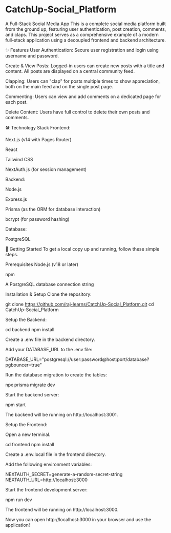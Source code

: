 # CatchUp-Social_Platform
A Full-Stack Social Media App
This is a complete social media platform built from the ground up, featuring user authentication, post creation, comments, and claps. This project serves as a comprehensive example of a modern full-stack application using a decoupled frontend and backend architecture.

✨ Features
User Authentication: Secure user registration and login using username and password.

Create & View Posts: Logged-in users can create new posts with a title and content. All posts are displayed on a central community feed.

Clapping: Users can "clap" for posts multiple times to show appreciation, both on the main feed and on the single post page.

Commenting: Users can view and add comments on a dedicated page for each post.

Delete Content: Users have full control to delete their own posts and comments.

🛠️ Technology Stack
Frontend:

Next.js (v14 with Pages Router)

React

Tailwind CSS

NextAuth.js (for session management)

Backend:

Node.js

Express.js

Prisma (as the ORM for database interaction)

bcrypt (for password hashing)

Database:

PostgreSQL

🚀 Getting Started
To get a local copy up and running, follow these simple steps.

Prerequisites
Node.js (v18 or later)

npm

A PostgreSQL database connection string

Installation & Setup
Clone the repository:

git clone https://github.com/raj-learns/CatchUp-Social_Platform.git
cd CatchUp-Social_Platform

Setup the Backend:

cd backend
npm install

Create a .env file in the backend directory.

Add your DATABASE_URL to the .env file:

DATABASE_URL="postgresql://user:password@host:port/database?pgbouncer=true"

Run the database migration to create the tables:

npx prisma migrate dev

Start the backend server:

npm start

The backend will be running on http://localhost:3001.

Setup the Frontend:

Open a new terminal.

cd frontend
npm install

Create a .env.local file in the frontend directory.

Add the following environment variables:

NEXTAUTH_SECRET=generate-a-random-secret-string
NEXTAUTH_URL=http://localhost:3000

Start the frontend development server:

npm run dev

The frontend will be running on http://localhost:3000.

Now you can open http://localhost:3000 in your browser and use the application!
